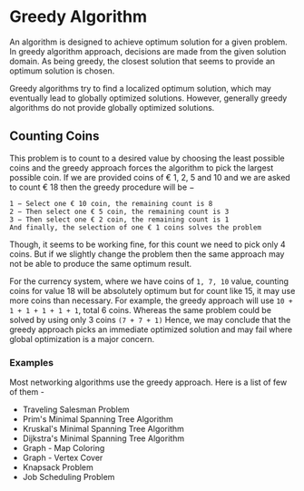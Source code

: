 # Greedy Algorithm

An algorithm is designed to achieve optimum solution for a given problem. In greedy algorithm approach, decisions are made from the given solution domain. As being greedy, the closest solution that seems to provide an optimum solution is chosen.

Greedy algorithms try to find a localized optimum solution, which may eventually lead to globally optimized solutions. However, generally greedy algorithms do not provide globally
optimized solutions.

## Counting Coins

This problem is to count to a desired value by choosing the least possible coins and the greedy approach forces the algorithm to pick the largest possible coin. If we are provided coins of € 1, 2, 5 and 10 and we are asked to count € 18 then the greedy procedure will be −

```algo
1 − Select one € 10 coin, the remaining count is 8
2 − Then select one € 5 coin, the remaining count is 3
3 − Then select one € 2 coin, the remaining count is 1
And finally, the selection of one € 1 coins solves the problem
```

Though, it seems to be working fine, for this count we need to pick only 4 coins. But if we slightly change the problem then the same approach may not be able to produce the same optimum result.

For the currency system, where we have coins of `1, 7, 10` value, counting coins for value 18 will be absolutely optimum but for count like 15, it may use more coins than necessary. For example, the greedy approach will use `10 + 1 + 1 + 1 + 1 + 1`, total 6 coins. Whereas the same problem could be solved by using only 3 coins `(7 + 7 + 1)`
Hence, we may conclude that the greedy approach picks an immediate optimized solution and may fail where global optimization is a major concern.

### Examples

Most networking algorithms use the greedy approach. Here is a list of few of them -

- Traveling Salesman Problem
- Prim's Minimal Spanning Tree Algorithm
- Kruskal's Minimal Spanning Tree Algorithm
- Dijkstra's Minimal Spanning Tree Algorithm
- Graph - Map Coloring
- Graph - Vertex Cover
- Knapsack Problem
- Job Scheduling Problem
